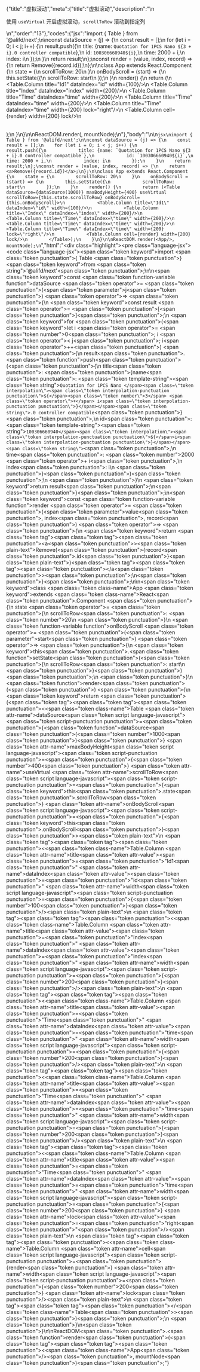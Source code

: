 {"title":"虚拟滚动","meta":{"title":"虚拟滚动","description":"\n<p>使用 <code>useVirtual</code> 开启虚拟滚动，<code>scrollToRow</code> 滚动到指定列</p>\n","order":"13"},"codes":{"jsx":"import { Table } from '@alifd/next';\n\nconst dataSource = (j) => {\n    const result = [];\n    for (let i = 0; i < j; i++) {\n        result.push({\n            title: {name: `Quotation for 1PCS Nano ${3 + i}.0 controller compatible`},\n            id: `100306660940${i}`,\n            time: 2000 + i,\n            index: i\n        });\n    }\n    return result;\n};\nconst render = (value, index, record) => {\n    return <a>Remove({record.id})</a>;\n};\n\nclass App extends React.Component {\n    state = {\n        scrollToRow: 20\n    }\n    onBodyScroll = (start) => {\n        this.setState({\n            scrollToRow: start\n        });\n    }\n    render() {\n        return (<Table dataSource={dataSource(1000)} maxBodyHeight={400} useVirtual scrollToRow={this.state.scrollToRow} onBodyScroll={this.onBodyScroll}>\n            <Table.Column title=\"Id1\" dataIndex=\"id\" width={100}/>\n            <Table.Column title=\"Index\" dataIndex=\"index\" width={200}/>\n            <Table.Column title=\"Time\" dataIndex=\"time\" width={200}/>\n            <Table.Column title=\"Time\" dataIndex=\"time\" width={200}/>\n            <Table.Column title=\"Time\" dataIndex=\"time\" width={200} lock=\"right\"/>\n            <Table.Column cell={render} width={200} lock/>\n        </Table>);\n    }\n}\n\nReactDOM.render(<App/>, mountNode);\n"},"body":"\n\n````jsx\nimport { Table } from '@alifd/next';\n\nconst dataSource = (j) => {\n    const result = [];\n    for (let i = 0; i < j; i++) {\n        result.push({\n            title: {name: `Quotation for 1PCS Nano ${3 + i}.0 controller compatible`},\n            id: `100306660940${i}`,\n            time: 2000 + i,\n            index: i\n        });\n    }\n    return result;\n};\nconst render = (value, index, record) => {\n    return <a>Remove({record.id})</a>;\n};\n\nclass App extends React.Component {\n    state = {\n        scrollToRow: 20\n    }\n    onBodyScroll = (start) => {\n        this.setState({\n            scrollToRow: start\n        });\n    }\n    render() {\n        return (<Table dataSource={dataSource(1000)} maxBodyHeight={400} useVirtual scrollToRow={this.state.scrollToRow} onBodyScroll={this.onBodyScroll}>\n            <Table.Column title=\"Id1\" dataIndex=\"id\" width={100}/>\n            <Table.Column title=\"Index\" dataIndex=\"index\" width={200}/>\n            <Table.Column title=\"Time\" dataIndex=\"time\" width={200}/>\n            <Table.Column title=\"Time\" dataIndex=\"time\" width={200}/>\n            <Table.Column title=\"Time\" dataIndex=\"time\" width={200} lock=\"right\"/>\n            <Table.Column cell={render} width={200} lock/>\n        </Table>);\n    }\n}\n\nReactDOM.render(<App/>, mountNode);\n````","html":"<script>(function(){\"use strict\";\n\nvar _createClass = function () { function defineProperties(target, props) { for (var i = 0; i < props.length; i++) { var descriptor = props[i]; descriptor.enumerable = descriptor.enumerable || false; descriptor.configurable = true; if (\"value\" in descriptor) descriptor.writable = true; Object.defineProperty(target, descriptor.key, descriptor); } } return function (Constructor, protoProps, staticProps) { if (protoProps) defineProperties(Constructor.prototype, protoProps); if (staticProps) defineProperties(Constructor, staticProps); return Constructor; }; }();\n\nvar _next = require(\"@alifd/next\");\n\nfunction _classCallCheck(instance, Constructor) { if (!(instance instanceof Constructor)) { throw new TypeError(\"Cannot call a class as a function\"); } }\n\nfunction _possibleConstructorReturn(self, call) { if (!self) { throw new ReferenceError(\"this hasn't been initialised - super() hasn't been called\"); } return call && (typeof call === \"object\" || typeof call === \"function\") ? call : self; }\n\nfunction _inherits(subClass, superClass) { if (typeof superClass !== \"function\" && superClass !== null) { throw new TypeError(\"Super expression must either be null or a function, not \" + typeof superClass); } subClass.prototype = Object.create(superClass && superClass.prototype, { constructor: { value: subClass, enumerable: false, writable: true, configurable: true } }); if (superClass) Object.setPrototypeOf ? Object.setPrototypeOf(subClass, superClass) : subClass.__proto__ = superClass; }\n\nvar dataSource = function dataSource(j) {\n    var result = [];\n    for (var i = 0; i < j; i++) {\n        result.push({\n            title: { name: \"Quotation for 1PCS Nano \" + (3 + i) + \".0 controller compatible\" },\n            id: \"100306660940\" + i,\n            time: 2000 + i,\n            index: i\n        });\n    }\n    return result;\n};\nvar _render = function _render(value, index, record) {\n    return React.createElement(\n        \"a\",\n        null,\n        \"Remove(\",\n        record.id,\n        \")\"\n    );\n};\n\nvar App = function (_React$Component) {\n    _inherits(App, _React$Component);\n\n    function App() {\n        var _ref;\n\n        var _temp, _this, _ret;\n\n        _classCallCheck(this, App);\n\n        for (var _len = arguments.length, args = Array(_len), _key = 0; _key < _len; _key++) {\n            args[_key] = arguments[_key];\n        }\n\n        return _ret = (_temp = (_this = _possibleConstructorReturn(this, (_ref = App.__proto__ || Object.getPrototypeOf(App)).call.apply(_ref, [this].concat(args))), _this), _this.state = {\n            scrollToRow: 20\n        }, _this.onBodyScroll = function (start) {\n            _this.setState({\n                scrollToRow: start\n            });\n        }, _temp), _possibleConstructorReturn(_this, _ret);\n    }\n\n    _createClass(App, [{\n        key: \"render\",\n        value: function render() {\n            return React.createElement(\n                _next.Table,\n                { dataSource: dataSource(1000), maxBodyHeight: 400, useVirtual: true, scrollToRow: this.state.scrollToRow, onBodyScroll: this.onBodyScroll },\n                React.createElement(_next.Table.Column, { title: \"Id1\", dataIndex: \"id\", width: 100 }),\n                React.createElement(_next.Table.Column, { title: \"Index\", dataIndex: \"index\", width: 200 }),\n                React.createElement(_next.Table.Column, { title: \"Time\", dataIndex: \"time\", width: 200 }),\n                React.createElement(_next.Table.Column, { title: \"Time\", dataIndex: \"time\", width: 200 }),\n                React.createElement(_next.Table.Column, { title: \"Time\", dataIndex: \"time\", width: 200, lock: \"right\" }),\n                React.createElement(_next.Table.Column, { cell: _render, width: 200, lock: true })\n            );\n        }\n    }]);\n\n    return App;\n}(React.Component);\n\nReactDOM.render(React.createElement(App, null), mountNode);})()</script><div class=\"highlight\"><pre class=\"language-jsx\"><code class=\"language-jsx\"><span class=\"token keyword\">import</span> <span class=\"token punctuation\">{</span> Table <span class=\"token punctuation\">}</span> <span class=\"token keyword\">from</span> <span class=\"token string\">'@alifd/next'</span><span class=\"token punctuation\">;</span>\n\n<span class=\"token keyword\">const</span> <span class=\"token function-variable function\">dataSource</span> <span class=\"token operator\">=</span> <span class=\"token punctuation\">(</span><span class=\"token parameter\">j</span><span class=\"token punctuation\">)</span> <span class=\"token operator\">=></span> <span class=\"token punctuation\">{</span>\n    <span class=\"token keyword\">const</span> result <span class=\"token operator\">=</span> <span class=\"token punctuation\">[</span><span class=\"token punctuation\">]</span><span class=\"token punctuation\">;</span>\n    <span class=\"token keyword\">for</span> <span class=\"token punctuation\">(</span><span class=\"token keyword\">let</span> i <span class=\"token operator\">=</span> <span class=\"token number\">0</span><span class=\"token punctuation\">;</span> i <span class=\"token operator\">&lt;</span> j<span class=\"token punctuation\">;</span> i<span class=\"token operator\">++</span><span class=\"token punctuation\">)</span> <span class=\"token punctuation\">{</span>\n        result<span class=\"token punctuation\">.</span><span class=\"token function\">push</span><span class=\"token punctuation\">(</span><span class=\"token punctuation\">{</span>\n            title<span class=\"token punctuation\">:</span> <span class=\"token punctuation\">{</span>name<span class=\"token punctuation\">:</span> <span class=\"token template-string\"><span class=\"token string\">`Quotation for 1PCS Nano </span><span class=\"token interpolation\"><span class=\"token interpolation-punctuation punctuation\">${</span><span class=\"token number\">3</span> <span class=\"token operator\">+</span> i<span class=\"token interpolation-punctuation punctuation\">}</span></span><span class=\"token string\">.0 controller compatible`</span></span><span class=\"token punctuation\">}</span><span class=\"token punctuation\">,</span>\n            id<span class=\"token punctuation\">:</span> <span class=\"token template-string\"><span class=\"token string\">`100306660940</span><span class=\"token interpolation\"><span class=\"token interpolation-punctuation punctuation\">${</span>i<span class=\"token interpolation-punctuation punctuation\">}</span></span><span class=\"token string\">`</span></span><span class=\"token punctuation\">,</span>\n            time<span class=\"token punctuation\">:</span> <span class=\"token number\">2000</span> <span class=\"token operator\">+</span> i<span class=\"token punctuation\">,</span>\n            index<span class=\"token punctuation\">:</span> i\n        <span class=\"token punctuation\">}</span><span class=\"token punctuation\">)</span><span class=\"token punctuation\">;</span>\n    <span class=\"token punctuation\">}</span>\n    <span class=\"token keyword\">return</span> result<span class=\"token punctuation\">;</span>\n<span class=\"token punctuation\">}</span><span class=\"token punctuation\">;</span>\n<span class=\"token keyword\">const</span> <span class=\"token function-variable function\">render</span> <span class=\"token operator\">=</span> <span class=\"token punctuation\">(</span><span class=\"token parameter\">value<span class=\"token punctuation\">,</span> index<span class=\"token punctuation\">,</span> record</span><span class=\"token punctuation\">)</span> <span class=\"token operator\">=></span> <span class=\"token punctuation\">{</span>\n    <span class=\"token keyword\">return</span> <span class=\"token tag\"><span class=\"token tag\"><span class=\"token punctuation\">&lt;</span>a</span><span class=\"token punctuation\">></span></span><span class=\"token plain-text\">Remove(</span><span class=\"token punctuation\">{</span>record<span class=\"token punctuation\">.</span>id<span class=\"token punctuation\">}</span><span class=\"token plain-text\">)</span><span class=\"token tag\"><span class=\"token tag\"><span class=\"token punctuation\">&lt;/</span>a</span><span class=\"token punctuation\">></span></span><span class=\"token punctuation\">;</span>\n<span class=\"token punctuation\">}</span><span class=\"token punctuation\">;</span>\n\n<span class=\"token keyword\">class</span> <span class=\"token class-name\">App</span> <span class=\"token keyword\">extends</span> <span class=\"token class-name\">React<span class=\"token punctuation\">.</span>Component</span> <span class=\"token punctuation\">{</span>\n    state <span class=\"token operator\">=</span> <span class=\"token punctuation\">{</span>\n        scrollToRow<span class=\"token punctuation\">:</span> <span class=\"token number\">20</span>\n    <span class=\"token punctuation\">}</span>\n    <span class=\"token function-variable function\">onBodyScroll</span> <span class=\"token operator\">=</span> <span class=\"token punctuation\">(</span><span class=\"token parameter\">start</span><span class=\"token punctuation\">)</span> <span class=\"token operator\">=></span> <span class=\"token punctuation\">{</span>\n        <span class=\"token keyword\">this</span><span class=\"token punctuation\">.</span><span class=\"token function\">setState</span><span class=\"token punctuation\">(</span><span class=\"token punctuation\">{</span>\n            scrollToRow<span class=\"token punctuation\">:</span> start\n        <span class=\"token punctuation\">}</span><span class=\"token punctuation\">)</span><span class=\"token punctuation\">;</span>\n    <span class=\"token punctuation\">}</span>\n    <span class=\"token function\">render</span><span class=\"token punctuation\">(</span><span class=\"token punctuation\">)</span> <span class=\"token punctuation\">{</span>\n        <span class=\"token keyword\">return</span> <span class=\"token punctuation\">(</span><span class=\"token tag\"><span class=\"token tag\"><span class=\"token punctuation\">&lt;</span><span class=\"token class-name\">Table</span></span> <span class=\"token attr-name\">dataSource</span><span class=\"token script language-javascript\"><span class=\"token script-punctuation punctuation\">=</span><span class=\"token punctuation\">{</span><span class=\"token function\">dataSource</span><span class=\"token punctuation\">(</span><span class=\"token number\">1000</span><span class=\"token punctuation\">)</span><span class=\"token punctuation\">}</span></span> <span class=\"token attr-name\">maxBodyHeight</span><span class=\"token script language-javascript\"><span class=\"token script-punctuation punctuation\">=</span><span class=\"token punctuation\">{</span><span class=\"token number\">400</span><span class=\"token punctuation\">}</span></span> <span class=\"token attr-name\">useVirtual</span> <span class=\"token attr-name\">scrollToRow</span><span class=\"token script language-javascript\"><span class=\"token script-punctuation punctuation\">=</span><span class=\"token punctuation\">{</span><span class=\"token keyword\">this</span><span class=\"token punctuation\">.</span>state<span class=\"token punctuation\">.</span>scrollToRow<span class=\"token punctuation\">}</span></span> <span class=\"token attr-name\">onBodyScroll</span><span class=\"token script language-javascript\"><span class=\"token script-punctuation punctuation\">=</span><span class=\"token punctuation\">{</span><span class=\"token keyword\">this</span><span class=\"token punctuation\">.</span>onBodyScroll<span class=\"token punctuation\">}</span></span><span class=\"token punctuation\">></span></span><span class=\"token plain-text\">\n            </span><span class=\"token tag\"><span class=\"token tag\"><span class=\"token punctuation\">&lt;</span><span class=\"token class-name\">Table.Column</span></span> <span class=\"token attr-name\">title</span><span class=\"token attr-value\"><span class=\"token punctuation\">=</span><span class=\"token punctuation\">\"</span>Id1<span class=\"token punctuation\">\"</span></span> <span class=\"token attr-name\">dataIndex</span><span class=\"token attr-value\"><span class=\"token punctuation\">=</span><span class=\"token punctuation\">\"</span>id<span class=\"token punctuation\">\"</span></span> <span class=\"token attr-name\">width</span><span class=\"token script language-javascript\"><span class=\"token script-punctuation punctuation\">=</span><span class=\"token punctuation\">{</span><span class=\"token number\">100</span><span class=\"token punctuation\">}</span></span><span class=\"token punctuation\">/></span></span><span class=\"token plain-text\">\n            </span><span class=\"token tag\"><span class=\"token tag\"><span class=\"token punctuation\">&lt;</span><span class=\"token class-name\">Table.Column</span></span> <span class=\"token attr-name\">title</span><span class=\"token attr-value\"><span class=\"token punctuation\">=</span><span class=\"token punctuation\">\"</span>Index<span class=\"token punctuation\">\"</span></span> <span class=\"token attr-name\">dataIndex</span><span class=\"token attr-value\"><span class=\"token punctuation\">=</span><span class=\"token punctuation\">\"</span>index<span class=\"token punctuation\">\"</span></span> <span class=\"token attr-name\">width</span><span class=\"token script language-javascript\"><span class=\"token script-punctuation punctuation\">=</span><span class=\"token punctuation\">{</span><span class=\"token number\">200</span><span class=\"token punctuation\">}</span></span><span class=\"token punctuation\">/></span></span><span class=\"token plain-text\">\n            </span><span class=\"token tag\"><span class=\"token tag\"><span class=\"token punctuation\">&lt;</span><span class=\"token class-name\">Table.Column</span></span> <span class=\"token attr-name\">title</span><span class=\"token attr-value\"><span class=\"token punctuation\">=</span><span class=\"token punctuation\">\"</span>Time<span class=\"token punctuation\">\"</span></span> <span class=\"token attr-name\">dataIndex</span><span class=\"token attr-value\"><span class=\"token punctuation\">=</span><span class=\"token punctuation\">\"</span>time<span class=\"token punctuation\">\"</span></span> <span class=\"token attr-name\">width</span><span class=\"token script language-javascript\"><span class=\"token script-punctuation punctuation\">=</span><span class=\"token punctuation\">{</span><span class=\"token number\">200</span><span class=\"token punctuation\">}</span></span><span class=\"token punctuation\">/></span></span><span class=\"token plain-text\">\n            </span><span class=\"token tag\"><span class=\"token tag\"><span class=\"token punctuation\">&lt;</span><span class=\"token class-name\">Table.Column</span></span> <span class=\"token attr-name\">title</span><span class=\"token attr-value\"><span class=\"token punctuation\">=</span><span class=\"token punctuation\">\"</span>Time<span class=\"token punctuation\">\"</span></span> <span class=\"token attr-name\">dataIndex</span><span class=\"token attr-value\"><span class=\"token punctuation\">=</span><span class=\"token punctuation\">\"</span>time<span class=\"token punctuation\">\"</span></span> <span class=\"token attr-name\">width</span><span class=\"token script language-javascript\"><span class=\"token script-punctuation punctuation\">=</span><span class=\"token punctuation\">{</span><span class=\"token number\">200</span><span class=\"token punctuation\">}</span></span><span class=\"token punctuation\">/></span></span><span class=\"token plain-text\">\n            </span><span class=\"token tag\"><span class=\"token tag\"><span class=\"token punctuation\">&lt;</span><span class=\"token class-name\">Table.Column</span></span> <span class=\"token attr-name\">title</span><span class=\"token attr-value\"><span class=\"token punctuation\">=</span><span class=\"token punctuation\">\"</span>Time<span class=\"token punctuation\">\"</span></span> <span class=\"token attr-name\">dataIndex</span><span class=\"token attr-value\"><span class=\"token punctuation\">=</span><span class=\"token punctuation\">\"</span>time<span class=\"token punctuation\">\"</span></span> <span class=\"token attr-name\">width</span><span class=\"token script language-javascript\"><span class=\"token script-punctuation punctuation\">=</span><span class=\"token punctuation\">{</span><span class=\"token number\">200</span><span class=\"token punctuation\">}</span></span> <span class=\"token attr-name\">lock</span><span class=\"token attr-value\"><span class=\"token punctuation\">=</span><span class=\"token punctuation\">\"</span>right<span class=\"token punctuation\">\"</span></span><span class=\"token punctuation\">/></span></span><span class=\"token plain-text\">\n            </span><span class=\"token tag\"><span class=\"token tag\"><span class=\"token punctuation\">&lt;</span><span class=\"token class-name\">Table.Column</span></span> <span class=\"token attr-name\">cell</span><span class=\"token script language-javascript\"><span class=\"token script-punctuation punctuation\">=</span><span class=\"token punctuation\">{</span>render<span class=\"token punctuation\">}</span></span> <span class=\"token attr-name\">width</span><span class=\"token script language-javascript\"><span class=\"token script-punctuation punctuation\">=</span><span class=\"token punctuation\">{</span><span class=\"token number\">200</span><span class=\"token punctuation\">}</span></span> <span class=\"token attr-name\">lock</span><span class=\"token punctuation\">/></span></span><span class=\"token plain-text\">\n        </span><span class=\"token tag\"><span class=\"token tag\"><span class=\"token punctuation\">&lt;/</span><span class=\"token class-name\">Table</span></span><span class=\"token punctuation\">></span></span><span class=\"token punctuation\">)</span><span class=\"token punctuation\">;</span>\n    <span class=\"token punctuation\">}</span>\n<span class=\"token punctuation\">}</span>\n\nReactDOM<span class=\"token punctuation\">.</span><span class=\"token function\">render</span><span class=\"token punctuation\">(</span><span class=\"token tag\"><span class=\"token tag\"><span class=\"token punctuation\">&lt;</span><span class=\"token class-name\">App</span></span><span class=\"token punctuation\">/></span></span><span class=\"token punctuation\">,</span> mountNode<span class=\"token punctuation\">)</span><span class=\"token punctuation\">;</span></code></pre></div>"}